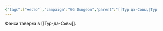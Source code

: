 ```yaml
---
{"tags":["место"],"campaign":"GG Dungeon","parent":"[[Тур-дэ-Совы\|Тур-дэ-Совы]]","dg-publish":true,"permalink":"/komedian-nuar/","dgPassFrontmatter":true}
---
```


Фэнси таверна в [[Тур-дэ-Совы]].